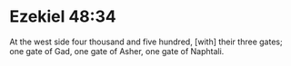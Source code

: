 # Ezekiel 48:34

At the west side four thousand and five hundred, [with] their three gates; one gate of Gad, one gate of Asher, one gate of Naphtali.